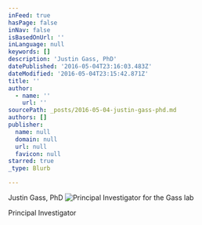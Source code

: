 ```yaml
---
inFeed: true
hasPage: false
inNav: false
isBasedOnUrl: ''
inLanguage: null
keywords: []
description: 'Justin Gass, PhD'
datePublished: '2016-05-04T23:16:03.483Z'
dateModified: '2016-05-04T23:15:42.871Z'
title: ''
author:
  - name: ''
    url: ''
sourcePath: _posts/2016-05-04-justin-gass-phd.md
authors: []
publisher:
  name: null
  domain: null
  url: null
  favicon: null
starred: true
_type: Blurb

---
```

Justin Gass, PhD
![Principal Investigator for the Gass lab](https://the-grid-user-content.s3-us-west-2.amazonaws.com/49e3f0af-cd3d-4055-8ad7-5adbca82158e.jpg)

Principal Investigator